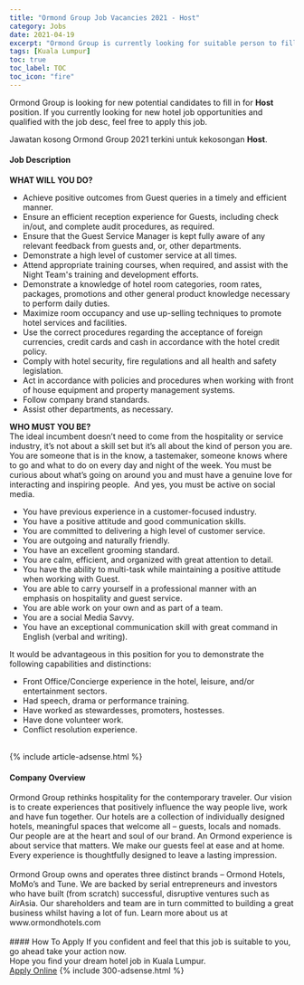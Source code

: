 ```yaml
---
title: "Ormond Group Job Vacancies 2021 - Host" 
category: Jobs 
date: 2021-04-19 
excerpt: "Ormond Group is currently looking for suitable person to fill in the Host which positioned at Kuala Lumpur" 
tags: [Kuala Lumpur] 
toc: true 
toc_label: TOC 
toc_icon: "fire" 
--- 
```


<p>Ormond Group is looking for new potential candidates to fill in for <b>Host</b> position. If you currently looking for new hotel job opportunities and qualified with the job desc, feel free to apply this job.
</p>Jawatan kosong Ormond Group 2021 terkini untuk kekosongan <b>Host</b>. 
<div><div><h4>Job Description</h4></div><div><div><span><div><div><strong>WHAT WILL YOU DO?</strong></div><ul><li>Achieve positive outcomes from Guest queries in a timely and efficient manner.</li><li>Ensure an efficient reception experience for Guests, including check in/out, and complete audit procedures, as required.</li><li>Ensure that the Guest Service Manager is kept fully aware of any relevant feedback from guests and, or, other departments.</li><li>Demonstrate a high level of customer service at all times.</li><li>Attend appropriate training courses, when required, and assist with the Night Team's training and development efforts.</li><li>Demonstrate a knowledge of hotel room categories, room rates, packages, promotions and other general product knowledge necessary to perform daily duties.</li><li>Maximize room occupancy and use up-selling techniques to promote hotel services and facilities.</li><li>Use the correct procedures regarding the acceptance of foreign currencies, credit cards and cash in accordance with the hotel credit policy.</li><li>Comply with hotel security, fire regulations and all health and safety legislation.</li><li>Act in accordance with policies and procedures when working with front of house equipment and property management systems.</li><li>Follow company brand standards.</li><li>Assist other departments, as necessary.</li></ul><div><b>WHO MUST YOU BE?</b></div><div>The ideal incumbent doesn&#8217;t need to come from the hospitality or service industry, it&#8217;s not about a skill set but it&#8217;s all about the kind of person you are. You are someone that is in the know, a tastemaker, someone knows where to go and what to do on every day and night of the week. You must be curious about what&#8217;s going on around you and must have a genuine love for interacting and inspiring people.&#160; And yes, you must be active on social media.<ul><li>You have previous experience in a customer-focused industry.</li><li>You have a positive attitude and good communication skills.</li><li>You are committed to delivering a high level of customer service.</li><li>You are outgoing and naturally friendly.</li><li>You have an excellent grooming standard.</li><li>You are calm, efficient, and organized with great attention to detail.</li><li>You have the ability to multi-task while maintaining a positive attitude when working with Guest.</li><li>You are able to carry yourself in a professional manner with an emphasis on hospitality and guest service.</li><li>You are able work on your own and as part of a team.</li><li>You are a social Media Savvy.</li><li>You have an exceptional communication skill with great command in English (verbal and writing).</li></ul><div>It would be advantageous in this position for you to demonstrate the following capabilities and distinctions:</div><ul><li>Front Office/Concierge experience in the hotel, leisure, and/or entertainment sectors.</li><li>Had speech, drama or performance training.</li><li>Have worked as stewardesses, promoters, hostesses.</li><li>Have done volunteer work.</li><li>Conflict resolution experience.<br>&#160;</li></ul></div></div></span></div></div></div> 
{% include article-adsense.html %} 
<div><div><h4>Company Overview</h4></div><div><div><span><div><div>
	Ormond Group rethinks hospitality for the contemporary traveler. Our vision is to create experiences that positively influence the way people live, work and have fun together. Our hotels are a collection of individually designed hotels, meaningful spaces that welcome all &#8211; guests, locals and nomads. Our people are at the heart and soul of our brand. An Ormond experience is about service that matters. We make our guests feel at ease and at home. Every experience is thoughtfully designed to leave a lasting impression.<br>
<br>
	Ormond Group owns and operates three distinct brands &#8211; Ormond Hotels, MoMo&#8217;s and Tune. We are backed by serial entrepreneurs and investors who have built (from scratch) successful, disruptive ventures such as AirAsia. Our shareholders and team are in turn committed to building a great business whilst having a lot of fun. Learn more about us at www.ormondhotels.com<br>
	&#160;</div></div></span></div></div></div> 
#### How To Apply 
If you confident and feel that this job is suitable to you, go ahead take your action now. <br/> 
Hope you find your dream hotel job in Kuala Lumpur. <br/> 
<a href="https://www.jobstreet.com.my/en/job/host-4525940?jobId=jobstreet-my-job-4525940" class="btn btn--info" target="_blank" rel="nofollow noopenner">Apply Online</a> 
{% include 300-adsense.html %} 